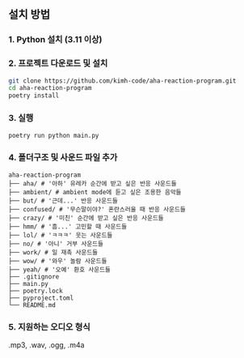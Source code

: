 ## 설치 방법

### 1. Python 설치 (3.11 이상)
### 2. 프로젝트 다운로드 및 설치
```bash
git clone https://github.com/kimh-code/aha-reaction-program.git
cd aha-reaction-program  
poetry install
```
### 3. 실행
```bash
poetry run python main.py
```
### 4. 폴더구조 및 사운드 파일 추가
```
aha-reaction-program
├── aha/ # '아하' 유레카 순간에 받고 싶은 반응 사운드들
├── ambient/ # ambient mode에 듣고 싶은 조용한 음악들
├── but/ # '근데...' 반응 사운드들
├── confused/ # '무슨말이야?' 혼란스러울 때 반응 사운드들
├── crazy/ # '미친' 순간에 받고 싶은 반응 사운드들
├── hmm/ # '흠...' 고민할 때 사운드들
├── lol/ # 'ㅋㅋㅋ' 웃는 사운드들
├── no/ # '아니' 거부 사운드들
├── work/ # 일 재촉 사운드들
├── wow/ # '와우' 놀람 사운드들
├── yeah/ # '오예' 환호 사운드들
├── .gitignore
├── main.py
├── poetry.lock
├── pyproject.toml
└── README.md
```

### 5. 지원하는 오디오 형식
.mp3, .wav, .ogg, .m4a

